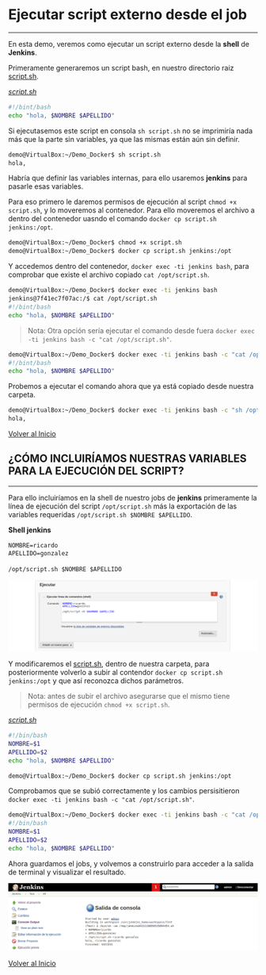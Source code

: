# Ejecutar script externo desde el job

---------------------------------------------------------

En esta demo, veremos como ejecutar un script externo desde la **shell** de **Jenkins**. 

Primeramente generaremos un script bash, en nuestro directorio raiz [script.sh](./script.sh).

_[script.sh](./script.sh)_
```bash
#!/bint/bash
echo "hola, $NOMBRE $APELLIDO"
```

Si ejecutasemos este script en consola `sh script.sh` no se imprimiría nada más que la parte sin variables, ya que las mismas están aún sin definir.

```bash
demo@VirtualBox:~/Demo_Docker$ sh script.sh
hola,
```

Habría que definir las variables internas, para ello usaremos **jenkins** para pasarle esas variables.

Para eso primero le daremos permisos de ejecución al script `chmod +x script.sh`, y lo moveremos al contenedor. Para ello moveremos el archivo a dentro del contenedor uasndo el comando `docker cp script.sh jenkins:/opt`.

```bash
demo@VirtualBox:~/Demo_Docker$ chmod +x script.sh
demo@VirtualBox:~/Demo_Docker$ docker cp script.sh jenkins:/opt
```

Y accedemos dentro del contenedor, `docker exec -ti jenkins bash`, para comprobar que existe el archivo copiado `cat /opt/script.sh`.

```bash
demo@VirtualBox:~/Demo_Docker$ docker exec -ti jenkins bash
jenkins@7f41ec7f07ac:/$ cat /opt/script.sh
#!/bint/bash
echo "hola, $NOMBRE $APELLIDO"
```

> Nota: Otra opción sería ejecutar el comando desde fuera `docker exec -ti jenkins bash -c "cat /opt/script.sh"`.

```bash
demo@VirtualBox:~/Demo_Docker$ docker exec -ti jenkins bash -c "cat /opt/script.sh"
#!/bint/bash
echo "hola, $NOMBRE $APELLIDO"
```

Probemos a ejecutar el comando ahora que ya está copiado desde nuestra carpeta.

```bash
demo@VirtualBox:~/Demo_Docker$ docker exec -ti jenkins bash -c "sh /opt/script.sh"
hola,
```

[Volver al Inicio](#ejecutar-script-externo-desde-el-job)



## ¿CÓMO INCLUIRÍAMOS NUESTRAS VARIABLES PARA LA EJECUCIÓN DEL SCRIPT?

---------------------------------------------------------

Para ello incluiríamos en la shell de nuestro jobs de **jenkins** primeramente la línea de ejecución del script `/opt/script.sh` más la exportación de las variables requeridas `/opt/script.sh $NOMBRE $APELLIDO`.

__**Shell jenkins**__
```shell
NOMBRE=ricardo
APELLIDO=gonzalez

/opt/script.sh $NOMBRE $APELLIDO
``` 

![./img/00021.png](./img/0021.png)

Y modificaremos el [script.sh](./script.sh), dentro de nuestra carpeta, para posteriormente volverlo a subir al contendor `docker cp script.sh jenkins:/opt` y que así reconozca dichos parámetros.

> Nota: antes de subir el archivo asegurarse que el mismo tiene permisos de ejecución `chmod +x script.sh`.

_[script.sh](./script.sh)_
```bash
#!/bin/bash
NOMBRE=$1
APELLIDO=$2
echo "hola, $NOMBRE $APELLIDO"
```

```bash
demo@VirtualBox:~/Demo_Docker$ docker cp script.sh jenkins:/opt
```

Comprobamos que se subió correctamente y los cambios persisitieron `docker exec -ti jenkins bash -c "cat /opt/script.sh"`.


```bash
demo@VirtualBox:~/Demo_Docker$ docker exec -ti jenkins bash -c "cat /opt/script.sh"
#!/bin/bash
NOMBRE=$1
APELLIDO=$2
echo "hola, $NOMBRE $APELLIDO"
```

Ahora guardamos el jobs, y volvemos a construirlo para acceder a la salida de terminal y visualizar el resultado.

![./img/00022.png](./img/0022.png)

[Volver al Inicio](#ejecutar-script-externo-desde-el-job)